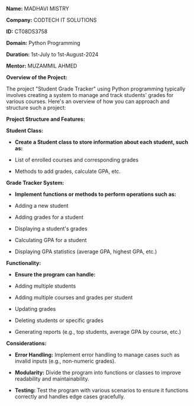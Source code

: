 **Name:** MADHAVI MISTRY

**Company:** CODTECH IT SOLUTIONS

**ID:** CT08DS3758

**Domain:** Python Programming

**Duration:** 1st-July to 1st-August-2024

**Mentor:** MUZAMMIL AHMED


**Overview of the Project:**

The project "Student Grade Tracker" using Python programming typically involves creating a system to manage and track students' grades for various courses. Here's an overview of how you can approach and structure such a project:

**Project Structure and Features:**

**Student Class:**

- **Create a Student class to store information about each student, such as:**
  
- List of enrolled courses and corresponding grades

- Methods to add grades, calculate GPA, etc.  
    
**Grade Tracker System:**

- **Implement functions or methods to perform operations such as:**
  
- Adding a new student

- Adding grades for a student

- Displaying a student's grades

- Calculating GPA for a student

- Displaying GPA statistics (average GPA, highest GPA, etc.)

**Functionality:**

- **Ensure the program can handle:**
  
- Adding multiple students

- Adding multiple courses and grades per student

- Updating grades

- Deleting students or specific grades

- Generating reports (e.g., top students, average GPA by course, etc.)

**Considerations:**

- **Error Handling:** Implement error handling to manage cases such as invalid inputs (e.g., non-numeric grades).

- **Modularity:** Divide the program into functions or classes to improve readability and maintainability.

- **Testing:** Test the program with various scenarios to ensure it functions correctly and handles edge cases gracefully.

